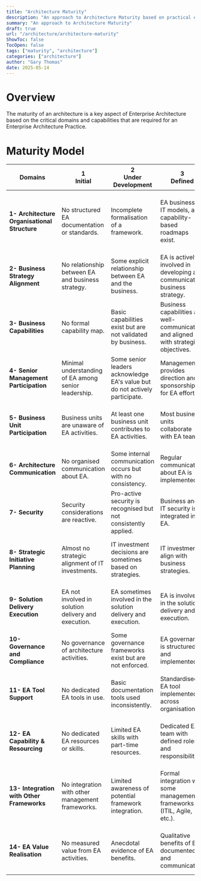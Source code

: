 ```yaml
---
title: "Architecture Maturity"
description: "An approach to Architecture Maturity based on practical experienced and the adoption of Enterprise Architecture in an organisation."
summary: "An approach to Architecture Maturity"
draft: true
url: "/architecture/architecture-maturity"
ShowToc: false
TocOpen: false
tags: ["maturity", "architecture"]
categories: ["architecture"]
author: "Gary Thomas"
date: 2025-05-14
---
```


# Overview

The maturity of an architecture is a key aspect of Enterprise Architecture based on the critical domains and capabilities that are required for an Enterprise Architecture Practice.

# Maturity Model


| Domains | 1<br>Initial | 2<br>Under Development | 3<br>Defined | 4<br>Managed | 5<br>Measured |
|---------|--------------|------------------------|--------------|--------------|---------------|
| **1- Architecture Organisational Structure** | No structured EA documentation or standards. | Incomplete formalisation of a framework. | EA business & IT models, and capability-based roadmaps exist. | EA is regularly updated, and an iterative methodology is used. | EA drives continuous improvement and innovation using data-driven capability insights. |
| **2- Business Strategy Alignment** | No relationship between EA and business strategy. | Some explicit relationship between EA and the business. | EA is actively involved in developing and communicating business strategy. | EA has a process to disseminate strategies throughout their firm. | Capability's measured outcomes are derived from strategy. |
| **3- Business Capabilities** | No formal capability map. | Basic capabilities exist but are not validated by business. | Business capabilities are well-communicated and aligned with strategic objectives. | Capabilities aligned with stakeholders, applications, information, and processes. | KPIs are tracked for important business capabilities. |
| **4- Senior Management Participation** | Minimal understanding of EA among senior leadership. | Some senior leaders acknowledge EA's value but do not actively participate. | Management provides direction and sponsorship for EA efforts. | Senior management uses EA to drive strategic decisions. | Financial metrics, like ROI, used to measure the performance of EA. |
| **5- Business Unit Participation** | Business units are unaware of EA activities. | At least one business unit contributes to EA activities. | Most business units collaborate with EA teams. | EA is included in the planning process of the organisation. | Financial metrics, like ROI, used to measure the performance of EA. |
| **6- Architecture Communication** | No organised communication about EA. | Some internal communication occurs but with no consistency. | Regular communication about EA is implemented. | EA communication is a structured and continuous process. | Engagement metrics are in place to measure EA communication. |
| **7- Security** | Security considerations are reactive. | Pro-active security is recognised but not consistently applied. | Business and IT security is integrated into EA. | A managed and formal security architecture exists. | Risk reduction metrics and threat incident readiness measures exist. |
| **8- Strategic Initiative Planning** | Almost no strategic alignment of IT investments. | IT investment decisions are sometimes based on strategies. | IT investments align with business strategies. | IT spending managed using business outcomes tied to strategies. | Project outcomes measured and decisions continuously optimised. |
| **9- Solution Delivery Execution** | EA not involved in solution delivery and execution. | EA sometimes involved in the solution delivery and execution. | EA is involved in the solution delivery and execution. | Projects and requirements based on capability-based roadmaps. | EA involvement in the solution delivery and execution measured. |
| **10- Governance and Compliance** | No governance of architecture activities. | Some governance frameworks exist but are not enforced. | EA governance is structured and implemented. | EA Governance is actively used for business decision-making. | EA Governance is measured and optimised for effectiveness. |
| **11- EA Tool Support** | No dedicated EA tools in use. | Basic documentation tools used inconsistently. | Standardised EA tool implemented across organisation. | Integrated EA toolset with repositories and modelling capabilities. | Advanced analytics and reporting from EA tools drive decision-making. |
| **12- EA Capability & Resourcing** | No dedicated EA resources or skills. | Limited EA skills with part-time resources. | Dedicated EA team with defined roles and responsibilities. | EA skills formally developed with training and certification programmes. | Centre of Excellence established with specialised EA expertise. |
| **13- Integration with Other Frameworks** | No integration with other management frameworks. | Limited awareness of potential framework integration. | Formal integration with some management frameworks (ITIL, Agile, etc.). | Comprehensive integration across multiple frameworks with clear touchpoints. | Measured synergies across integrated frameworks demonstrating enhanced value. |
| **14- EA Value Realisation** | No measured value from EA activities. | Anecdotal evidence of EA benefits. | Qualitative benefits of EA documented and communicated. | Formal EA value metrics established and regularly reported. | Quantifiable EA ROI demonstrated with continuous value optimisation. |

